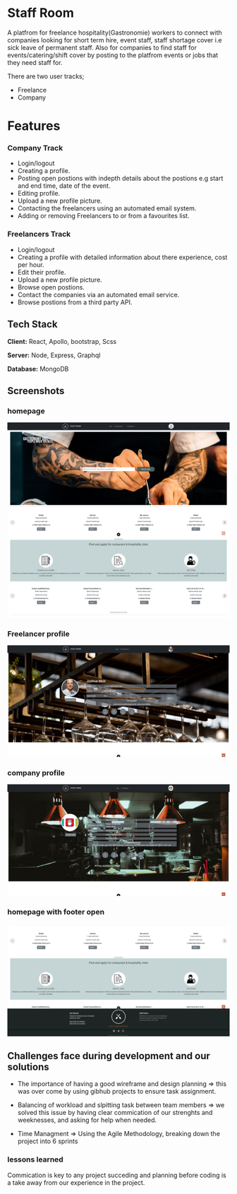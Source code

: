 # Staff Room

A platfrom for freelance hospitality(Gastronomie) workers to connect with companies looking for short term hire, event staff, staff shortage cover i.e sick leave of permanent staff.
Also for companies to find staff for events/catering/shift cover by posting to the platfrom events or jobs that they need staff for.

There are two user tracks;

- Freelance
- Company

# Features

### Company Track

- Login/logout
- Creating a profile.
- Posting open postions with indepth details about the postions e.g start and end time, date of the event.
- Editing profile.
- Upload a new profile picture.
- Contacting the freelancers using an automated email system.
- Adding or removing Freelancers to or from a favourites list.

### Freelancers Track

- Login/logout
- Creating a profile with detailed information about there experience, cost per hour.
- Edit their profile.
- Upload a new profile picture.
- Browse open postions.
- Contact the companies via an automated email service.
- Browse postions from a third party API.

## Tech Stack

**Client:** React, Apollo, bootstrap, Scss

**Server:** Node, Express, Graphql

**Database:** MongoDB

## Screenshots

### homepage

![Homepage](public\Screenshots\Hompage.png)

### Freelancer profile

![Freelancer Profile](public\Screenshots\Freelancer.png)

### company profile

![App Screenshot](public\Screenshots\Company.png)

### homepage with footer open

![App Screenshot](public\Screenshots\Footer.png)

## Challenges face during development and our solutions

- The importance of having a good wireframe and design planning =>
  this was over come by using gibhub projects to ensure task assignment.

- Balancing of workload and slpitting task between team members => we solved this issue by having clear commication of our strenghts and weeknesses, and asking for help when needed.
- Time Managment => Using the Agile Methodology, breaking down the project into 6 sprints

### lessons learned

Commication is key to any project succeding and planning before coding is a take away from our experience in the project.
